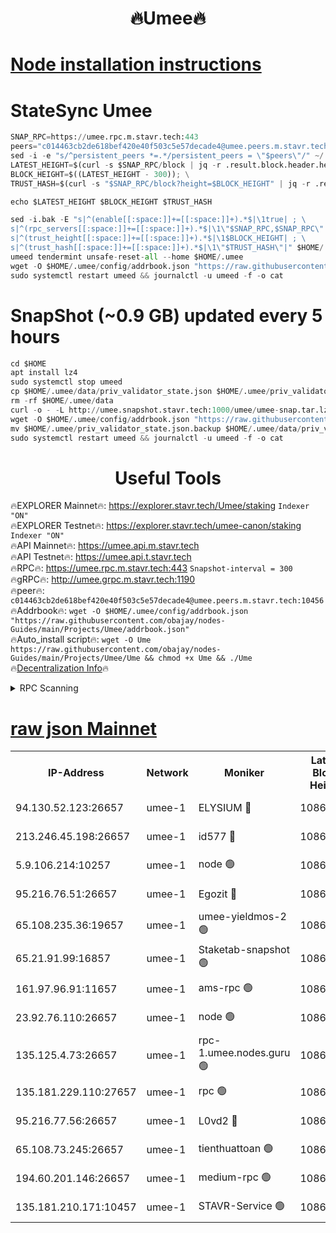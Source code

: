 <h1 align="center"> 🔥Umee🔥</h1>


[Node installation instructions](https://github.com/obajay/nodes-Guides/tree/main/Projects/Umee)
=
# StateSync Umee
```python
SNAP_RPC=https://umee.rpc.m.stavr.tech:443
peers="c014463cb2de618bef420e40f503c5e57decade4@umee.peers.m.stavr.tech:10456"
sed -i -e "s/^persistent_peers *=.*/persistent_peers = \"$peers\"/" ~/.umee/config/config.toml
LATEST_HEIGHT=$(curl -s $SNAP_RPC/block | jq -r .result.block.header.height); \
BLOCK_HEIGHT=$((LATEST_HEIGHT - 300)); \
TRUST_HASH=$(curl -s "$SNAP_RPC/block?height=$BLOCK_HEIGHT" | jq -r .result.block_id.hash)

echo $LATEST_HEIGHT $BLOCK_HEIGHT $TRUST_HASH

sed -i.bak -E "s|^(enable[[:space:]]+=[[:space:]]+).*$|\1true| ; \
s|^(rpc_servers[[:space:]]+=[[:space:]]+).*$|\1\"$SNAP_RPC,$SNAP_RPC\"| ; \
s|^(trust_height[[:space:]]+=[[:space:]]+).*$|\1$BLOCK_HEIGHT| ; \
s|^(trust_hash[[:space:]]+=[[:space:]]+).*$|\1\"$TRUST_HASH\"|" $HOME/.umee/config/config.toml
umeed tendermint unsafe-reset-all --home $HOME/.umee
wget -O $HOME/.umee/config/addrbook.json "https://raw.githubusercontent.com/obajay/nodes-Guides/main/Projects/Umee/addrbook.json"
sudo systemctl restart umeed && journalctl -u umeed -f -o cat
```
# SnapShot (~0.9 GB) updated every 5 hours
```python
cd $HOME
apt install lz4
sudo systemctl stop umeed
cp $HOME/.umee/data/priv_validator_state.json $HOME/.umee/priv_validator_state.json.backup
rm -rf $HOME/.umee/data
curl -o - -L http://umee.snapshot.stavr.tech:1000/umee/umee-snap.tar.lz4 | lz4 -c -d - | tar -x -C $HOME/.umee --strip-components 2
wget -O $HOME/.umee/config/addrbook.json "https://raw.githubusercontent.com/obajay/nodes-Guides/main/Projects/Umee/addrbook.json"
mv $HOME/.umee/priv_validator_state.json.backup $HOME/.umee/data/priv_validator_state.json
sudo systemctl restart umeed && journalctl -u umeed -f -o cat
```
 <h1 align="center"> Useful Tools</h1>

🔥EXPLORER Mainnet🔥:      https://explorer.stavr.tech/Umee/staking             `Indexer "ON"` \
🔥EXPLORER Testnet🔥:        https://explorer.stavr.tech/umee-canon/staking      `Indexer "ON"` \
🔥API Mainnet🔥:                   https://umee.api.m.stavr.tech \
🔥API Testnet🔥:                     https://umee.api.t.stavr.tech \
🔥RPC🔥:                           https://umee.rpc.m.stavr.tech:443                     `Snapshot-interval = 300` \
🔥gRPC🔥:                              http://umee.grpc.m.stavr.tech:1190 \
🔥peer🔥:                     `c014463cb2de618bef420e40f503c5e57decade4@umee.peers.m.stavr.tech:10456` \
🔥Addrbook🔥:    ```wget -O $HOME/.umee/config/addrbook.json "https://raw.githubusercontent.com/obajay/nodes-Guides/main/Projects/Umee/addrbook.json"``` \
🔥Auto_install script🔥: ```wget -O Ume https://raw.githubusercontent.com/obajay/nodes-Guides/main/Projects/Umee/Ume && chmod +x Ume && ./Ume``` \
🔥[Decentralization Info](https://github.com/obajay/StateSync-snapshots/tree/main/Projects/Umee/Decentralization)🔥

<details>
<summary>RPC Scanning</summary>

<h2 align="center"> We scan nodes in real time every 4 hours. And we provide the final result of RPC endpoints.
We cannot influence the operation of these nodes in any way. </h2>


```python
If Voting Power is higher than 0 --> then the Node is a validator of the network and may be subject to attack and be a potential threat to the chain.
```
```python
We marked such validators with a red symbol
```

</details>

[raw json Mainnet](https://rpc-check.umeem.stavr.tech/umeem/rpc-umeem-result.json)
=



<table><tr><th>IP-Address</th><th>Network</th><th>Moniker</th><th>Latest Block Height</th><th>Earliest Block Height</th><th>Catching Up</th><th>Tx Index</th><th>Voting Power</th><th>Scan Time</th></tr><tr><td>94.130.52.123:26657</td><td>umee-1</td><td>ELYSIUM 🔴</td><td>10861472</td><td>3216011</td><td>False</td><td>on</td><td>23171290</td><td>2024-03-04T00:49:56.894374927UTC</td></tr><tr><td>213.246.45.198:26657</td><td>umee-1</td><td>id577 🔴</td><td>10861460</td><td>7100001</td><td>False</td><td>on</td><td>35124310</td><td>2024-03-04T00:48:47.833635398UTC</td></tr><tr><td>5.9.106.214:10257</td><td>umee-1</td><td>node 🟢</td><td>10861468</td><td>7942001</td><td>False</td><td>on</td><td>0</td><td>2024-03-04T00:49:35.930428237UTC</td></tr><tr><td>95.216.76.51:26657</td><td>umee-1</td><td>Egozit 🔴</td><td>10861472</td><td>8262001</td><td>False</td><td>off</td><td>38455981</td><td>2024-03-04T00:49:56.617428900UTC</td></tr><tr><td>65.108.235.36:19657</td><td>umee-1</td><td>umee-yieldmos-2 🟢</td><td>10861454</td><td>9575548</td><td>False</td><td>on</td><td>0</td><td>2024-03-04T00:48:08.503292761UTC</td></tr><tr><td>65.21.91.99:16857</td><td>umee-1</td><td>Staketab-snapshot 🟢</td><td>10861465</td><td>9992001</td><td>False</td><td>off</td><td>0</td><td>2024-03-04T00:49:13.319169236UTC</td></tr><tr><td>161.97.96.91:11657</td><td>umee-1</td><td>ams-rpc 🟢</td><td>10861476</td><td>10352001</td><td>False</td><td>on</td><td>0</td><td>2024-03-04T00:50:18.566910314UTC</td></tr><tr><td>23.92.76.110:26657</td><td>umee-1</td><td>node 🟢</td><td>10861479</td><td>10526001</td><td>False</td><td>on</td><td>0</td><td>2024-03-04T00:50:39.660477034UTC</td></tr><tr><td>135.125.4.73:26657</td><td>umee-1</td><td>rpc-1.umee.nodes.guru 🟢</td><td>10861472</td><td>10691018</td><td>False</td><td>on</td><td>0</td><td>2024-03-04T00:49:59.188322152UTC</td></tr><tr><td>135.181.229.110:27657</td><td>umee-1</td><td>rpc 🟢</td><td>10861458</td><td>10754071</td><td>False</td><td>on</td><td>0</td><td>2024-03-04T00:48:31.262848154UTC</td></tr><tr><td>95.216.77.56:26657</td><td>umee-1</td><td>L0vd2 🔴</td><td>10861476</td><td>10761476</td><td>False</td><td>off</td><td>38412843</td><td>2024-03-04T00:50:18.296942584UTC</td></tr><tr><td>65.108.73.245:26657</td><td>umee-1</td><td>tienthuattoan 🟢</td><td>10861464</td><td>10787155</td><td>False</td><td>on</td><td>0</td><td>2024-03-04T00:49:10.889416943UTC</td></tr><tr><td>194.60.201.146:26657</td><td>umee-1</td><td>medium-rpc 🟢</td><td>10861461</td><td>10823243</td><td>False</td><td>on</td><td>0</td><td>2024-03-04T00:48:54.267634461UTC</td></tr><tr><td>135.181.210.171:10457</td><td>umee-1</td><td>STAVR-Service 🟢</td><td>10861473</td><td>10860001</td><td>False</td><td>on</td><td>0</td><td>2024-03-04T00:50:05.674916639UTC</td></tr></table>
